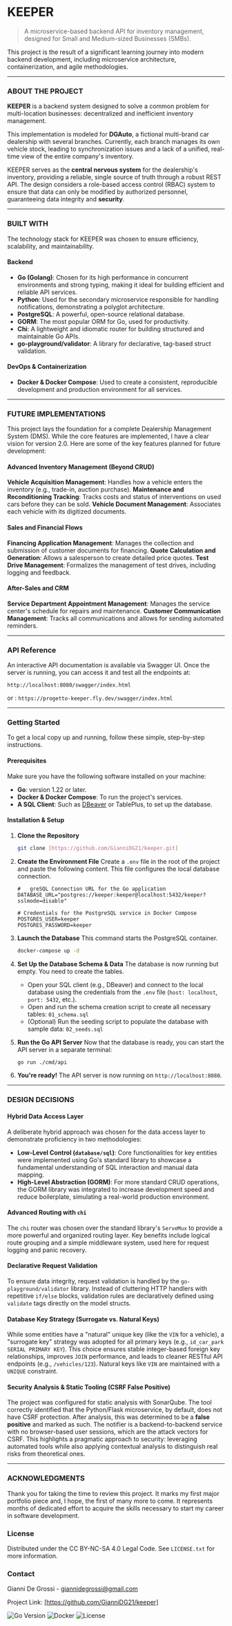 # KEEPER

> A microservice-based backend API for inventory management, designed for Small and Medium-sized Businesses (SMBs).

This project is the result of a significant learning journey into modern backend development, including microservice architecture, containerization, and agile methodologies.

---

### ABOUT THE PROJECT

**KEEPER** is a backend system designed to solve a common problem for multi-location businesses: decentralized and inefficient inventory management.

This implementation is modeled for **DGAuto**, a fictional multi-brand car dealership with several branches. Currently, each branch manages its own vehicle stock, leading to synchronization issues and a lack of a unified, real-time view of the entire company's inventory.

KEEPER serves as the **central nervous system** for the dealership's inventory, providing a reliable, single source of truth through a robust REST API. The design considers a role-based access control (RBAC) system to ensure that data can only be modified by authorized personnel, guaranteeing data integrity and **security**.

---

### BUILT WITH

The technology stack for KEEPER was chosen to ensure efficiency, scalability, and maintainability.

#### Backend
* **Go (Golang)**: Chosen for its high performance in concurrent environments and strong typing, making it ideal for building efficient and reliable API services.
* **Python**: Used for the secondary microservice responsible for handling notifications, demonstrating a polyglot architecture.
* **PostgreSQL**: A powerful, open-source relational database.
* **GORM**: The most popular ORM for Go, used for productivity.
* **Chi**: A lightweight and idiomatic router for building structured and maintainable Go APIs.
* **go-playground/validator**: A library for declarative, tag-based struct validation.

#### DevOps & Containerization
* **Docker & Docker Compose**: Used to create a consistent, reproducible development and production environment for all services.

---

### FUTURE IMPLEMENTATIONS

This project lays the foundation for a complete Dealership Management System (DMS). While the core features are implemented, I have a clear vision for version 2.0. Here are some of the key features planned for future development:

#### Advanced Inventory Management (Beyond CRUD)
**Vehicle Acquisition Management**: Handles how a vehicle enters the inventory (e.g., trade-in, auction purchase).
**Maintenance and Reconditioning Tracking**: Tracks costs and status of interventions on used cars before they can be sold.
**Vehicle Document Management**: Associates each vehicle with its digitized documents.

#### Sales and Financial Flows
**Financing Application Management**: Manages the collection and submission of customer documents for financing.
**Quote Calculation and Generation**: Allows a salesperson to create detailed price quotes.
**Test Drive Management**: Formalizes the management of test drives, including logging and feedback.

#### After-Sales and CRM
**Service Department Appointment Management**: Manages the service center's schedule for repairs and maintenance.
**Customer Communication Management**: Tracks all communications and allows for sending automated reminders.

---

### API Reference

An interactive API documentation is available via Swagger UI. Once the server is running, you can access it and test all the endpoints at:

`http://localhost:8080/swagger/index.html`

or : `https://progetto-keeper.fly.dev/swagger/index.html`

---

### Getting Started

To get a local copy up and running, follow these simple, step-by-step instructions.

#### Prerequisites

Make sure you have the following software installed on your machine:
* **Go**: version 1.22 or later.
* **Docker & Docker Compose**: To run the project's services.
* **A SQL Client**: Such as [DBeaver](https://dbeaver.io/) or TablePlus, to set up the database.

#### Installation & Setup

1.  **Clone the Repository**
    ```sh
    git clone [https://github.com/GianniDG21/keeper.git]
    ```

2.  **Create the Environment File**
    Create a `.env` file in the root of the project and paste the following content. This file configures the local database connection.
    ```env
    #   greSQL Connection URL for the Go application
    DATABASE_URL="postgres://keeper:keeper@localhost:5432/keeper?sslmode=disable"

    # Credentials for the PostgreSQL service in Docker Compose
    POSTGRES_USER=keeper
    POSTGRES_PASSWORD=keeper
    ```

3.  **Launch the Database**
    This command starts the PostgreSQL container.
    ```sh
    docker-compose up -d
    ```

4.  **Set Up the Database Schema & Data**
    The database is now running but empty. You need to create the tables.
    * Open your SQL client (e.g., DBeaver) and connect to the local database using the credentials from the `.env` file (`host: localhost`, `port: 5432`, etc.).
    * Open and run the schema creation script to create all necessary tables:
        `01_schema.sql`
    * (Optional) Run the seeding script to populate the database with sample data:
        `02_seeds.sql`

5.  **Run the Go API Server**
    Now that the database is ready, you can start the API server in a separate terminal:
    ```sh
    go run ./cmd/api
    ```

6.  **You're ready!** The API server is now running on `http://localhost:8080`.

---

### DESIGN DECISIONS

#### Hybrid Data Access Layer
A deliberate hybrid approach was chosen for the data access layer to demonstrate proficiency in two methodologies:
- **Low-Level Control (`database/sql`)**: Core functionalities for key entities were implemented using Go's standard library to showcase a fundamental understanding of SQL interaction and manual data mapping.
- **High-Level Abstraction (GORM)**: For more standard CRUD operations, the GORM library was integrated to increase development speed and reduce boilerplate, simulating a real-world production environment.

#### Advanced Routing with `chi`
The `chi` router was chosen over the standard library's `ServeMux` to provide a more powerful and organized routing layer. Key benefits include logical route grouping and a simple middleware system, used here for request logging and panic recovery.

#### Declarative Request Validation
To ensure data integrity, request validation is handled by the `go-playground/validator` library. Instead of cluttering HTTP handlers with repetitive `if/else` blocks, validation rules are declaratively defined using `validate` tags directly on the model structs.

#### Database Key Strategy (Surrogate vs. Natural Keys)
While some entities have a "natural" unique key (like the `VIN` for a vehicle), a "surrogate key" strategy was adopted for all primary keys (e.g., `id_car_park SERIAL PRIMARY KEY`). This choice ensures stable integer-based foreign key relationships, improves `JOIN` performance, and leads to cleaner RESTful API endpoints (e.g., `/vehicles/123`). Natural keys like `VIN` are maintained with a `UNIQUE` constraint.

#### Security Analysis & Static Tooling (CSRF False Positive)
The project was configured for static analysis with SonarQube. The tool correctly identified that the Python/Flask microservice, by default, does not have CSRF protection. After analysis, this was determined to be a **false positive** and marked as such. The notifier is a backend-to-backend service with no browser-based user sessions, which are the attack vectors for CSRF. This highlights a pragmatic approach to security: leveraging automated tools while also applying contextual analysis to distinguish real risks from theoretical ones.

---

### ACKNOWLEDGMENTS

Thank you for taking the time to review this project. It marks my first major portfolio piece and, I hope, the first of many more to come. It represents months of dedicated effort to acquire the skills necessary to start my career in software development.

### License

Distributed under the CC BY-NC-SA 4.0 Legal Code. See `LICENSE.txt` for more information.

### Contact

Gianni De Grossi - giannidegrossi@gmail.com

Project Link: [https://github.com/GianniDG21/keeper]

![Go Version](https://img.shields.io/badge/Go-1.22+-blue)
![Docker](https://img.shields.io/badge/Docker-Ready-blue)
![License](https://img.shields.io/badge/License-CC%20BY--NC--SA%204.0-green)